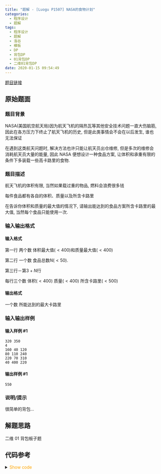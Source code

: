 ```yaml
---
title: "题解 - [Luogu P1507] NASA的食物计划"
categories:
  - 程序设计
  - 题解
tags:
  - 程序设计
  - 题解
  - 洛谷
  - 模板
  - DP
  - 背包DP
  - 01背包DP
  - 二维01背包DP
date: 2020-01-15 09:54:49
---
```


[题目链接](https://www.luogu.com.cn/problem/P1507)

<!-- more -->

## 原始题面

### 题目背景

NASA(美国航空航天局)因为航天飞机的隔热瓦等其他安全技术问题一直大伤脑筋, 因此在各方压力下终止了航天飞机的历史, 但是此类事情会不会在以后发生, 谁也无法保证

在遇到这类航天问题时, 解决方法也许只能让航天员出仓维修, 但是多次的维修会消耗航天员大量的能量, 因此 NASA 便想设计一种食品方案, 让体积和承重有限的条件下多装载一些高卡路里的食物.

### 题目描述

航天飞机的体积有限, 当然如果载过重的物品, 燃料会浪费很多钱

每件食品都有各自的体积、质量以及所含卡路里

在告诉你体积和质量的最大值的情况下, 请输出能达到的食品方案所含卡路里的最大值, 当然每个食品只能使用一次.

### 输入输出格式

#### 输入格式

第一行 两个数 体积最大值($<400$)和质量最大值($<400$)

第二行 一个数 食品总数$N$($<50$).

第三行－第$3+N$行

每行三个数 体积($<400$) 质量($<400$) 所含卡路里($<500$)

#### 输出格式

一个数 所能达到的最大卡路里

### 输入输出样例

#### 输入样例 #1

```input1
320 350
4
160 40 120
80 110 240
220 70 310
40 400 220
```

#### 输出样例 #1

```output1
550
```

### 说明/提示

很简单的背包...

## 解题思路

二维 01 背包板子题

## 代码参考

<details>
<summary><font color='orange'>Show code</font></summary>

{% icodeweb cpa lang:cpp Luogu/1507/0.cpp %}

</details>
